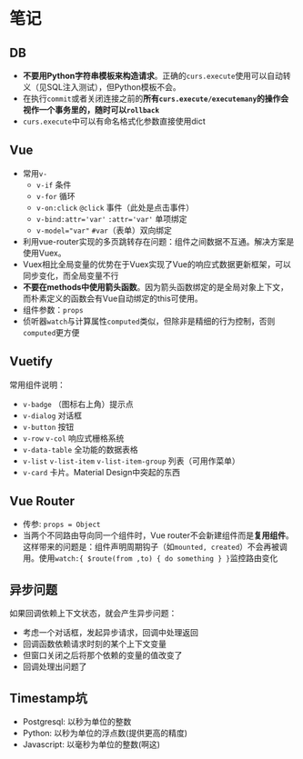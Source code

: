 # 笔记
## DB
- **不要用Python字符串模板来构造请求**。正确的`curs.execute`使用可以自动转义（见SQL注入测试），但Python模板不会。
- 在执行`commit`或者关闭连接之前的**所有`curs.execute/executemany`的操作会视作一个事务里的，随时可以`rollback`**
- `curs.execute`中可以有命名格式化参数直接使用dict

## Vue
- 常用`v-`
  - `v-if` 条件
  - `v-for` 循环
  - `v-on:click` `@click` 事件（此处是点击事件）
  - `v-bind:attr='var'` `:attr='var'` 单项绑定 
  - `v-model="var"` `#var`（表单）双向绑定
- 利用vue-router实现的多页跳转存在问题：组件之间数据不互通。解决方案是使用Vuex。
- Vuex相比全局变量的优势在于Vuex实现了Vue的响应式数据更新框架，可以同步变化，而全局变量不行
- **不要在methods中使用箭头函数**。因为箭头函数绑定的是全局对象上下文，而朴素定义的函数会有Vue自动绑定的this可使用。
- 组件参数：`props`
- 侦听器`watch`与计算属性`computed`类似，但除非是精细的行为控制，否则`computed`更方便

## Vuetify
常用组件说明：
- `v-badge` （图标右上角）提示点
- `v-dialog` 对话框
- `v-button` 按钮
- `v-row` `v-col` 响应式栅格系统
- `v-data-table` 全功能的数据表格
- `v-list` `v-list-item` `v-list-item-group` 列表（可用作菜单）
- `v-card` 卡片。Material Design中突起的东西

## Vue Router
- 传参: `props = Object`
- 当两个不同路由导向同一个组件时，Vue router不会新建组件而是**复用组件**。这样带来的问题是：组件声明周期钩子（如`mounted, created`）不会再被调用。使用`watch:{ $route(from ,to) { do something } }`监控路由变化

## 异步问题
如果回调依赖上下文状态，就会产生异步问题：
- 考虑一个对话框，发起异步请求，回调中处理返回
- 回调函数依赖请求时刻的某个上下文变量
- 但窗口关闭之后将那个依赖的变量的值改变了
- 回调处理出问题了

## Timestamp坑
- Postgresql: 以秒为单位的整数
- Python: 以秒为单位的浮点数(提供更高的精度)
- Javascript: 以毫秒为单位的整数(啊这)